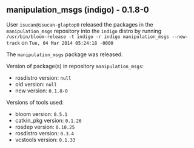 ## manipulation_msgs (indigo) - 0.1.8-0

User `isucan@isucan-glaptop0` released the packages in the `manipulation_msgs` repository into the `indigo` distro by running `/usr/bin/bloom-release -t indigo -r indigo manipulation_msgs --new-track` on `Tue, 04 Mar 2014 05:24:18 -0000`

The `manipulation_msgs` package was released.

Version of package(s) in repository `manipulation_msgs`:
- rosdistro version: `null`
- old version: `null`
- new version: `0.1.8-0`

Versions of tools used:
- bloom version: `0.5.1`
- catkin_pkg version: `0.1.26`
- rosdep version: `0.10.25`
- rosdistro version: `0.3.4`
- vcstools version: `0.1.33`


